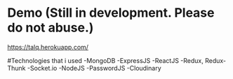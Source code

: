 # Demo (Still in development. Please do not abuse.)
https://talq.herokuapp.com/

#Technologies that i used
-MongoDB
-ExpressJS
-ReactJS
-Redux, Redux-Thunk
-Socket.io
-NodeJS
-PasswordJS
-Cloudinary

